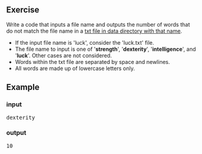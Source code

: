 ## Exercise
Write a code that inputs a file name and outputs the number of words that do not match the file name in a <ins>txt file in data directory with that name</ins>. 

* If the input file name is 'luck', consider the 'luck.txt' file. 
* The file name to input is one of '**strength**', '**dexterity**', '**intelligence**', and '**luck**'. Other cases are not considered.
* Words within the txt file are separated by space and newlines.
* All words are made up of lowercase letters only.

## Example
### input
<pre>
dexterity
</pre>
### output
<pre>
10
</pre>